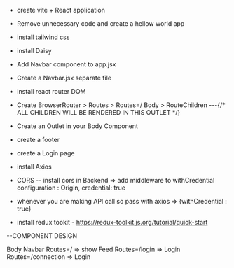 
- create vite + React application
- Remove unnecessary code and create a hellow world app
- install tailwind css
- install Daisy 
- Add Navbar component to app.jsx
- Create a Navbar.jsx separate file
- install react router DOM
- Create BrowserRouter > Routes > Routes=/ Body > RouteChildren  ---{/* ALL CHILDREN WILL BE RENDERED IN THIS OUTLET */}

- Create an Outlet in your Body Component
- create a footer
- create a Login page
- install Axios
- CORS -- install cors in Backend => add middleware to withCredential configuration : Origin,  credential: true
- whenever you are making API call so pass with axios => {withCredential : true}
- install redux tookit - https://redux-toolkit.js.org/tutorial/quick-start




--COMPONENT DESIGN

Body 
  Navbar
  Routes=/ => show Feed
  Routes=/login => Login
  Routes=/connection => Login

